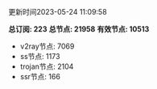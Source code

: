 更新时间2023-05-24 11:09:58

**总订阅: 223**
**总节点: 21958**
**有效节点: 10513**
- v2ray节点: 7069
- ss节点: 1173
- trojan节点: 2104
- ssr节点: 166
